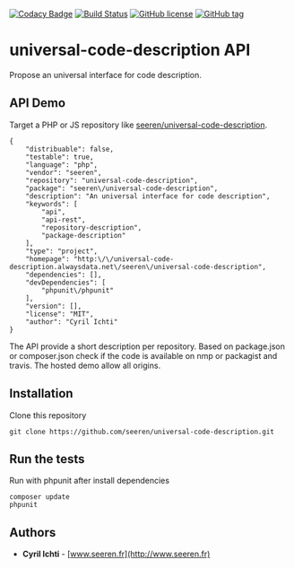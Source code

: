 [![Codacy Badge](https://api.codacy.com/project/badge/Grade/0f8e153fc3254bf9a27d3276f1450c42)](https://www.codacy.com/app/seeren/universal-code-description?utm_source=github.com&amp;utm_medium=referral&amp;utm_content=seeren/universal-code-description&amp;utm_campaign=Badge_Grade) [![Build Status](https://travis-ci.org/seeren/universal-code-description.svg?branch=master)](https://travis-ci.org/seeren/universal-code-description) [![GitHub license](https://img.shields.io/badge/license-MIT-orange.svg)](https://raw.githubusercontent.com/seeren/view/master/LICENSE) [![GitHub tag](https://img.shields.io/github/tag/seeren/universal-code-description.svg)](https://github.com/seeren/universal-code-description/releases)

# universal-code-description API
Propose an universal interface for code description.

## API Demo
Target a PHP or JS repository like  [seeren/universal-code-description](http://universal-code-description.alwaysdata.net/seeren/universal-code-description).
```
{
    "distribuable": false,
    "testable": true,
    "language": "php",
    "vendor": "seeren",
    "repository": "universal-code-description",
    "package": "seeren\/universal-code-description",
    "description": "An universal interface for code description",
    "keywords": [
        "api",
        "api-rest",
        "repository-description",
        "package-description"
    ],
    "type": "project",
    "homepage": "http:\/\/universal-code-description.alwaysdata.net\/seeren\/universal-code-description",
    "dependencies": [],
    "devDependencies": [
        "phpunit\/phpunit"
    ],
    "version": [],
    "license": "MIT",
    "author": "Cyril Ichti"
}
```
The API provide a short description per repository. Based on package.json or composer.json check if the code is available on nmp or packagist and travis. The hosted demo allow all origins.

## Installation
Clone this repository
```
git clone https://github.com/seeren/universal-code-description.git
```

## Run the tests
Run with phpunit after install dependencies
```
composer update
phpunit
```

## Authors
* **Cyril Ichti** - [www.seeren.fr](http://www.seeren.fr)